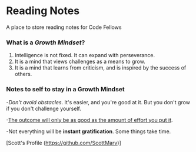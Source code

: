 # Reading Notes
A place to store reading notes for Code Fellows

### What is a ***Growth Mindset***?
1. Intelligence is not fixed. It can expand with perseverance.
2. It is a mind that views challenges as a means to grow.
3. It is a mind that learns from criticism, and is inspired by the success of others.

### Notes to self to stay in a **Growth Mindset**

-*Don't avoid obstacles*. It's easier, and you're good at it. But you don't grow if you don't challenge yourself.

-<ins>The outcome will only be as good as the amount of effort you put it</ins>. 

-Not everything will be **instant gratification**. Some things take time. 

[Scott's Profile (https://github.com/ScottMarv)]

